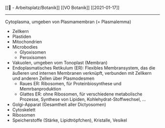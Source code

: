 [[📝 - Arbeitsplatz/Botanik]] [[VO Botanik]] [[2021-01-17]]

---

Cytoplasma, umgeben von Plasmamembran (= Plasmalemma)
 - Zellkern
 - Plastiden
 - Mitochondrien
 - Microbodies
	 - Glyoxisomen
	 - Peroxisomen
 - Vakuolen, umgeben vom Tonoplast (Membran)
 - Endoplasmatisches Retikulum (ER): Flexibles Membransystem, das die äußeren und internen Membranen verknüpft, verbunden mit Zellkern und anderen Zellen über Plasmodesmen
	 - Raues ER: Ribosomen, für Proteinbiosynthese und Memrbanproduktion
	 - Glattes ER: ohne Ribosomen, für verschiedene metabolische Prozesse, Synthese von Lipiden, Kohlehydrat-Stoffwechsel, …
 - Golgi-Apparat (Gesamtheit aller Dictyosomen)
 - Cytoskelett
 - Ribosomen
 - Speicherstoffe (Stärke, Lipidtröpfchen), Kristalle, Vesikel